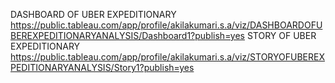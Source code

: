  
 DASHBOARD OF UBER EXPEDITIONARY https://public.tableau.com/app/profile/akilakumari.s.a/viz/DASHBOARDOFUBEREXPEDITIONARYANALYSIS/Dashboard1?publish=yes
 STORY OF UBER EXPEDITIONARY     https://public.tableau.com/app/profile/akilakumari.s.a/viz/STORYOFUBEREXPEDITIONARYANALYSIS/Story1?publish=yes
